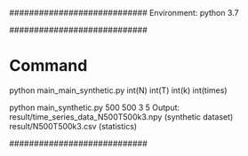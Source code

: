############################
Environment: python 3.7

############################
# Command

python main_main_synthetic.py int(N) int(T) int(k) int(times)

python main_synthetic.py 500 500 3 5
Output: result/time_series_data_N500T500k3.npy (synthetic dataset) 
        result/N500T500k3.csv (statistics)

############################

